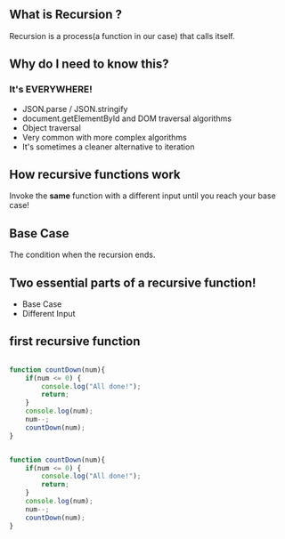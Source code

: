 ## What is Recursion ?

Recursion is a process(a function in our case) that calls itself.

## Why do I need to know this?

### It's EVERYWHERE!
* JSON.parse / JSON.stringify
* document.getElementById and DOM traversal algorithms
* Object traversal
* Very common with more complex algorithms
* It's sometimes a cleaner alternative to iteration

## How recursive functions work

Invoke the **same** function with a different input until you reach your base case!

## Base Case

The condition when the recursion ends.

## Two essential parts of a recursive function!

* Base Case
* Different Input

## first recursive function

```javascript

function countDown(num){
    if(num <= 0) {
        console.log("All done!");
        return;
    }
    console.log(num);
    num--;
    countDown(num);
}

```

```javascript

function countDown(num){
    if(num <= 0) {
        console.log("All done!");
        return;
    }
    console.log(num);
    num--;
    countDown(num);
}

```